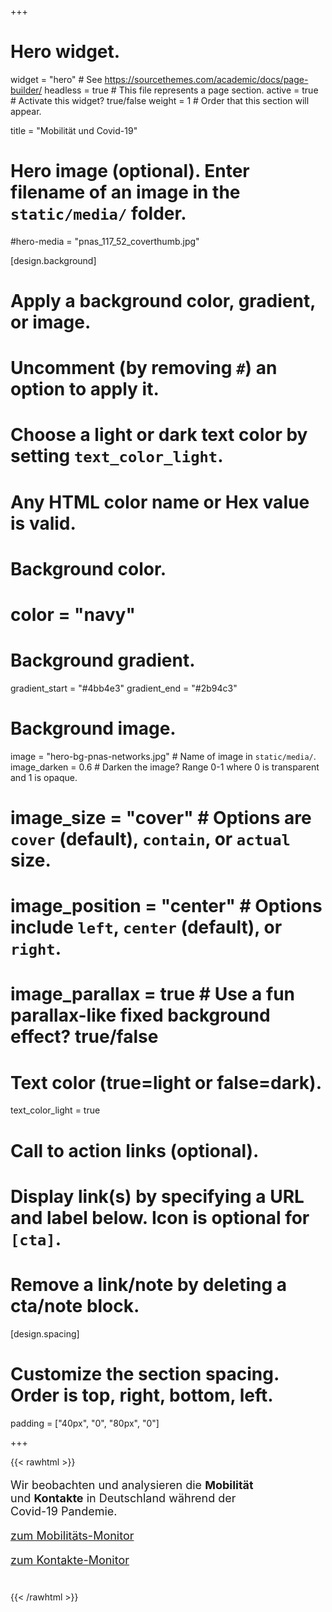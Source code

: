 +++
# Hero widget.
widget = "hero"  # See https://sourcethemes.com/academic/docs/page-builder/
headless = true  # This file represents a page section.
active = true  # Activate this widget? true/false
weight = 1  # Order that this section will appear.

title = "Mobilität und Covid-19"

# Hero image (optional). Enter filename of an image in the `static/media/` folder.
#hero-media = "pnas_117_52_coverthumb.jpg"

[design.background]
# Apply a background color, gradient, or image.
#   Uncomment (by removing `#`) an option to apply it.
#   Choose a light or dark text color by setting `text_color_light`.
#   Any HTML color name or Hex value is valid.

# Background color.
# color = "navy"

# Background gradient.
gradient_start = "#4bb4e3"
gradient_end = "#2b94c3"

# Background image.
image = "hero-bg-pnas-networks.jpg"  # Name of image in `static/media/`.
image_darken = 0.6  # Darken the image? Range 0-1 where 0 is transparent and 1 is opaque.
# image_size = "cover"  #  Options are `cover` (default), `contain`, or `actual` size.
# image_position = "center"  # Options include `left`, `center` (default), or `right`.
# image_parallax = true  # Use a fun parallax-like fixed background effect? true/false

# Text color (true=light or false=dark).
text_color_light = true

# Call to action links (optional).
#   Display link(s) by specifying a URL and label below. Icon is optional for `[cta]`.
#   Remove a link/note by deleting a cta/note block.

[design.spacing]
  # Customize the section spacing. Order is top, right, bottom, left.
  padding = ["40px", "0", "80px", "0"]


+++

{{< rawhtml >}}

<div style="display:block; text-align:left; font-size: large; margin-bottom: 40px; max-width: 390px;">
  <p>
  Wir beobachten und analysieren die <b>Mobilität</b> und <b>Kontakte</b> in Deutschland während der Covid-19 Pandemie. 
  </p>

  <p><a href="/de/mobility-monitor/" class="btn btn-light button-cta" role="button">zum Mobilitäts-Monitor</a></p>

  <p><a href="/de/contact-index/" class="btn btn-light button-cta" role="button">zum Kontakte-Monitor</a></p>

</div>
{{< /rawhtml >}}
